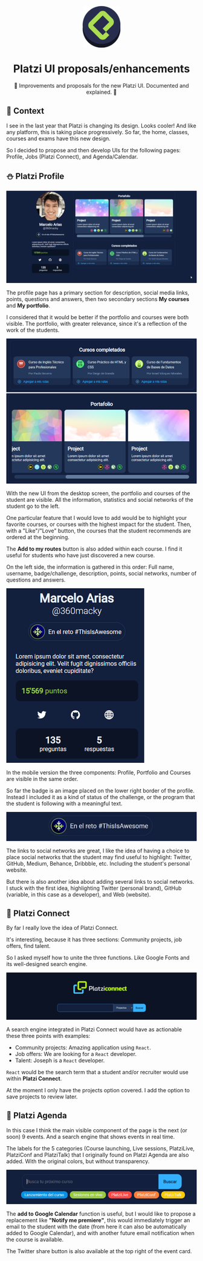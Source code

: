 <p align="center">
  <img
    src=".github/icon.png"
    align="center"
    width="100"
    alt="SpaceX Search"
    title="SpaceX Search"
  />
  <h1 align="center">Platzi UI proposals/enhancements</h1>
</p>

<p align="center">
    💚 Improvements and proposals for the new Platzi UI. Documented and explained. 📖
</p>

## 🎈 Context

I see in the last year that Platzi is changing its design. Looks cooler! And like any platform, this is taking place progressively. So far, the home, classes, courses and exams have this new design.

So I decided to propose and then develop UIs for the following pages: Profile, Jobs (Platzi Connect), and Agenda/Calendar.

## ⛄ Platzi Profile

![](./.github/perfil/profile_preview.gif)

The profile page has a primary section for description, social media links, points, questions and answers, then two secondary sections **My courses** and **My portfolio**.

I considered that it would be better if the portfolio and courses were both visible. The portfolio, with greater relevance, since it's a reflection of the work of the students.

![](./.github/perfil/courses.png)
![](./.github/perfil/portfolio.png)

With the new UI from the desktop screen, the portfolio and courses of the student are visible. All the information, statistics and social networks of the student go to the left.

One particular feature that I would love to add would be to highlight your favorite courses, or courses with the highest impact for the student. Then, with a "Like"/"Love" button, the courses that the student recommends are ordered at the beginning.

The **Add to my routes** button is also added within each course. I find it useful for students who have just discovered a new course.

On the left side, the information is gathered in this order: Full name, username, badge/challenge, description, points, social networks, number of questions and answers.

![](./.github/perfil/information.png)

In the mobile version the three components: Profile, Portfolio and Courses are visible in the same order.

So far the badge is an image placed on the lower right border of the profile. Instead I included it as a kind of status of the challenge, or the program that the student is following with a meaningful text.

![](./.github/perfil/status.png)

The links to social networks are great, I like the idea of having a choice to place social networks that the student may find useful to highlight: Twitter, GitHub, Medium, Behance, Dribbble, etc. Including the student's personal website.

But there is also another idea about adding several links to social networks. I stuck with the first idea, highlighting Twitter (personal brand), GitHub (variable, in this case as a developer), and Web (website).

## 🔮 Platzi Connect

By far I really love the idea of Platzi Connect.

It's interesting, because it has three sections: Community projects, job offers, find talent.

So I asked myself how to unite the three functions. Like Google Fonts and its well-designed search engine.

![](./.github/connect/header.png)

A search engine integrated in Platzi Connect would have as actionable these three points with examples:

- Community projects: Amazing application using `React`.
- Job offers: We are looking for a `React` developer.
- Talent: Joseph is a `React` developer.

`React` would be the search term that a student and/or recruiter would use within **Platzi Connect**.

At the moment I only have the projects option covered. I add the option to save projects to review later.

## 📅 Platzi Agenda

In this case I think the main visible component of the page is the next (or soon) 9 events. And a search engine that shows events in real time.

The labels for the 5 categories (Course launching, Live sessions, PlatziLive, PlatziConf and PlatziTalk) that I originally found on Platzi Agenda are also added. With the original colors, but without transparency.

![](./.github/calendar/calendar.png)

The **add to Google Calendar** function is useful, but I would like to propose a replacement like **"Notify me premiere"**, this would immediately trigger an email to the student with the date (from here it can also be automatically added to Google Calendar), and with another future email notification when the course is available.

The Twitter share button is also available at the top right of the event card.
